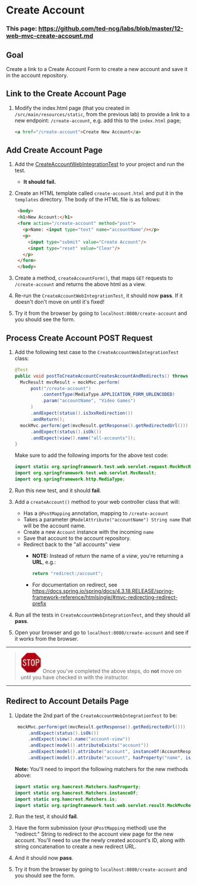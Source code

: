 # Create Account

### This page: https://github.com/ted-ncg/labs/blob/master/12-web-mvc-create-account.md

## Goal
Create a link to a Create Account Form to create a new account and save it in the account repository.

## Link to the Create Account Page

1. Modify the index.html page (that you created in `/src/main/resources/static`, from the previous lab) to provide a link to a new endpoint: `/create-account`, e.g. add this to the `index.html` page;

    ```HTML
    <a href="/create-account">Create New Account</a>
    ```

## Add Create Account Page

1. Add the [CreateAccountWebIntegrationTest](https://github.com/ted-ncg/labs/blob/master/CreateAccountWebIntegrationTest.java) to your project and run the test. 

   * **It should fail.**

1. Create an HTML template called `create-account.html` and put it in the `templates` directory.
   The body of the HTML file is as follows:
   
   ```html
    <body>
    <h1>New Account:</h1>
    <form action="/create-account" method="post">
      <p>Name: <input type="text" name="accountName"/></p>
      <p>
        <input type="submit" value="Create Account"/> 
        <input type="reset" value="Clear"/>
      </p>
    </form>
    </body>
   ```

1. Create a method, `createAccountForm()`, that maps `GET` requests to `/create-account` and returns the above html as a view.

1. Re-run the `CreateAccountWebIntegrationTest`, it should now **pass**.
   If it doesn't don't move on until it's fixed!

1. Try it from the browser by going to `localhost:8080/create-account` and you should see the form.

## Process Create Account POST Request

1. Add the following test case to the `CreateAccountWebIntegrationTest` class:

    ```java
    @Test
    public void postToCreateAccountCreatesAccountAndRedirects() throws Exception {
      MvcResult mvcResult = mockMvc.perform(
          post("/create-account")
              .contentType(MediaType.APPLICATION_FORM_URLENCODED)
              .param("accountName", "Video Games")
          )
          .andExpect(status().is3xxRedirection())
          .andReturn();
      mockMvc.perform(get(mvcResult.getResponse().getRedirectedUrl()))
          .andExpect(status().isOk())
          .andExpect(view().name("all-accounts"));
    }
    ```

   Make sure to add the following imports for the above test code:
   
    ```java
    import static org.springframework.test.web.servlet.request.MockMvcRequestBuilders.post;
    import org.springframework.test.web.servlet.MvcResult;
    import org.springframework.http.MediaType;
    ```

1. Run this new test, and it should **fail**. 

1. Add a `createAccount()` method to your web controller class that will:

    * Has a `@PostMapping` annotation, mapping to `/create-account`
    * Takes a parameter `@ModelAttribute("accountName") String name` that will be the account name.
    * Create a new `Account` instance with the incoming `name` 
    * Save that account to the account repository.
    * Redirect back to the "all accounts" view
        * **NOTE:** Instead of return the name of a _view_, you're returning a **URL**, e.g.:
        
          ```java
          return "redirect:/account";
          ```

        * For documentation on redirect, see https://docs.spring.io/spring/docs/4.3.18.RELEASE/spring-framework-reference/htmlsingle/#mvc-redirecting-redirect-prefix

1. Run all the tests in `CreateAccountWebIntegrationTest`, and they should all **pass**.

1. Open your browser and go to `localhost:8080/create-account` and see if it works from the browser.


----

> <img src="stop-sign.jpg" width="56" /> Once you've completed the above steps, do **not** move on until you have checked in with the instructor.

----

## Redirect to Account Details Page

1. Update the 2nd part of the `CreateAccountWebIntegrationTest` to be:

   ```java
    mockMvc.perform(get(mvcResult.getResponse().getRedirectedUrl()))
        .andExpect(status().isOk())
        .andExpect(view().name("account-view"))
        .andExpect(model().attributeExists("account"))
        .andExpect(model().attribute("account", instanceOf(AccountResponse.class)))
        .andExpect(model().attribute("account", hasProperty("name", is("Video Games"))));
   ```

   **Note:** You'll need to import the following matchers for the new methods above:
   
      ```java
      import static org.hamcrest.Matchers.hasProperty;
      import static org.hamcrest.Matchers.instanceOf;
      import static org.hamcrest.Matchers.is;
      import static org.springframework.test.web.servlet.result.MockMvcResultMatchers.model;
      ```

1. Run the test, it should **fail**.

1. Have the form submission (your `@PostMapping` method) use the "redirect:" String to redirect
   to the account view page for the new account.
   You'll need to use the newly created account's ID, 
   along with string concatenation to create a new redirect URL.

1. And it should now **pass**.

1. Try it from the browser by going to `localhost:8080/create-account` and you should see the form.
